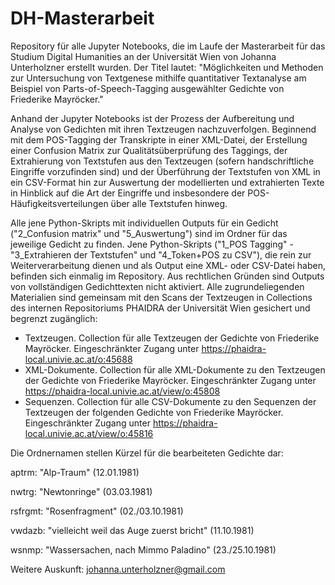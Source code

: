 # DH-Masterarbeit
Repository für alle Jupyter Notebooks, die im Laufe der Masterarbeit für das Studium Digital Humanities an der Universität Wien von Johanna Unterholzner erstellt wurden.
Der Titel lautet: "Möglichkeiten und Methoden zur Untersuchung von Textgenese mithilfe quantitativer Textanalyse am Beispiel von Parts-of-Speech-Tagging ausgewählter Gedichte von Friederike Mayröcker."

Anhand der Jupyter Notebooks ist der Prozess der Aufbereitung und Analyse von Gedichten mit ihren Textzeugen nachzuverfolgen. Beginnend mit dem POS-Tagging der Transkripte in einer XML-Datei, der Erstellung einer Confusion Matrix zur Qualitätsüberprüfung des Taggings, der Extrahierung von Textstufen aus den Textzeugen (sofern handschriftliche Eingriffe vorzufinden sind) und der Überführung der Textstufen von XML in ein CSV-Format hin zur Auswertung der modellierten und extrahierten Texte in Hinblick auf die Art der Eingriffe und insbesondere der POS-Häufigkeitsverteilungen über alle Textstufen hinweg. 

Alle jene Python-Skripts mit individuellen Outputs für ein Gedicht ("2_Confusion matrix" und "5_Auswertung") sind im Ordner für das jeweilige Gedicht zu finden. Jene Python-Skripts ("1_POS Tagging" - "3_Extrahieren der Textstufen" und "4_Token+POS zu CSV"), die rein zur Weiterverarbeitung dienen und als Output eine XML- oder CSV-Datei haben, befinden sich einmalig im Repository. Aus rechtlichen Gründen sind Outputs von vollständigen Gedichttexten nicht aktiviert. Alle zugrundeliegenden Materialien sind gemeinsam mit den Scans der Textzeugen in Collections des internen Repositoriums PHAIDRA der Universität Wien gesichert und begrenzt zugänglich: 
- Textzeugen. Collection für alle Textzeugen der Gedichte von Friederike Mayröcker. Eingeschränkter Zugang unter https://phaidra-local.univie.ac.at/o:45688
- XML-Dokumente. Collection für alle XML-Dokumente zu den Textzeugen der Gedichte von Friederike Mayröcker. Eingeschränkter Zugang unter https://phaidra-local.univie.ac.at/view/o:45808
- Sequenzen. Collection für alle CSV-Dokumente zu den Sequenzen der Textzeugen der folgenden Gedichte von Friederike Mayröcker. Eingeschränkter Zugang unter https://phaidra-local.univie.ac.at/view/o:45816

Die Ordnernamen stellen Kürzel für die bearbeiteten Gedichte dar: 

aptrm: "Alp-Traum" (12.01.1981)

nwtrg: "Newtonringe" (03.03.1981)

rsfrgmt: "Rosenfragment" (02./03.10.1981)

vwdazb: "vielleicht weil das Auge zuerst bricht" (11.10.1981)

wsnmp: "Wassersachen, nach Mimmo Paladino" (23./25.10.1981)






Weitere Auskunft: johanna.unterholzner@gmail.com
